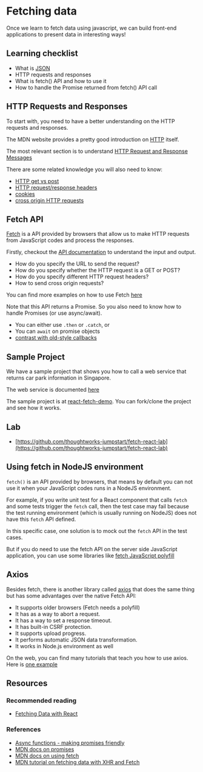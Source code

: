 # Fetching data

Once we learn to fetch data using javascript, we can build front-end applications to present data in interesting ways!

## Learning checklist

* What is [JSON](https://developer.mozilla.org/en-US/docs/Learn/JavaScript/Objects/JSON)
* HTTP requests and responses
* What is fetch() API and how to use it
* How to handle the Promise returned from fetch() API call

## HTTP Requests and Responses

To start with, you need to have a better understanding on the HTTP requests and responses.

The MDN website provides a pretty good introduction on [HTTP](https://developer.mozilla.org/en-US/docs/Web/HTTP) itself.

The most relevant section is to understand [HTTP Request and Response Messages](https://developer.mozilla.org/en-US/docs/Web/HTTP/Messages)

There are some related knowledge you will also need to know:

* [HTTP get vs post](https://www.w3schools.com/tags/ref_httpmethods.asp)
* [HTTP request/response headers](https://developer.mozilla.org/en-US/docs/Web/HTTP/Headers)
* [cookies](https://developer.mozilla.org/en-US/docs/Web/HTTP/Cookies)
* [cross origin HTTP requests](https://developer.mozilla.org/en-US/docs/Web/HTTP/CORS)

## Fetch API

[Fetch](https://developer.mozilla.org/en-US/docs/Web/API/Fetch_API) is a API provided by browsers that allow us to make HTTP requests from JavaScript codes and process the responses.

Firstly, checkout the [API documentation](https://developer.mozilla.org/en-US/docs/Web/API/WindowOrWorkerGlobalScope/fetch) to understand the input and output. 

* How do you specify the URL to send the request?
* How do you specify whether the HTTP request is a GET or POST?
* How do you specify different HTTP request headers?
* How to send cross origin requests?

You can find more examples on how to use Fetch [here](https://developer.mozilla.org/en-US/docs/Web/API/Fetch_API/Using_Fetch)

Note that this API returns a Promise. So you also need to know how to handle Promises (or use async/await).

  * You can either use `.then` or `.catch`, or
  * You can `await` on promise objects
  * [contrast with old-style callbacks](../../../javascript/asynchronous-javascript/comparing-3-approaches.md)

## Sample Project

We have a sample project that shows you how to call a web service that returns car park information in Singapore.

The web service is documented [here](https://data.gov.sg/dataset/carpark-availability)

The sample project is at [react-fetch-demo](https://github.com/thoughtworks-jumpstart/react-fetch-demo). You can fork/clone the project and see how it works.

## Lab

* [https://github.com/thoughtworks-jumpstart/fetch-react-lab](https://github.com/thoughtworks-jumpstart/fetch-react-lab)

## Using fetch in NodeJS environment

`fetch()` is an API provided by browsers, that means by default you can not use it when your JavaScript codes runs in a NodeJS environment. 

For example, if you write unit test for a React component that calls `fetch` and some tests trigger the `fetch` call, then the test case may fail because the test running environment (which is usually running on NodeJS) does not have this `fetch` API defined.

In this specific case, one solution is to mock out the `fetch` API in the test cases.

But if you do need to use the fetch API on the server side JavaScript application, you can use some libraries like [fetch JavaScript polyfill](https://github.com/github/fetch)

## Axios

Besides fetch, there is another library called [axios](https://github.com/axios/axios) that does the same thing but has some advantages over the native Fetch API: 

* It supports older browsers (Fetch needs a polyfill)
* It has as a way to abort a request.
* It has a way to set a response timeout.
* It has built-in CSRF protection.
* It supports upload progress.
* It performs automatic JSON data transformation.
* It works in Node.js environment as well

On the web, you can find many tutorials that teach you how to use axios. Here is [one example](https://code.tutsplus.com/tutorials/introduction-to-api-calls-with-react-and-axios--cms-21027)

## Resources

### Recommended reading

* [Fetching Data with React](https://www.robinwieruch.de/react-fetching-data/)

### References

* [Async functions - making promises friendly](https://developers.google.com/web/fundamentals/primers/async-functions)
* [MDN docs on promises](https://developer.mozilla.org/en-US/docs/Web/JavaScript/Guide/Using_promises)
* [MDN docs on using fetch](https://developer.mozilla.org/en-US/docs/Web/API/Fetch_API/Using_Fetch)
* [MDN tutorial on fetching data with XHR and Fetch](https://developer.mozilla.org/en-US/docs/Learn/JavaScript/Client-side_web_APIs/Fetching_data)
